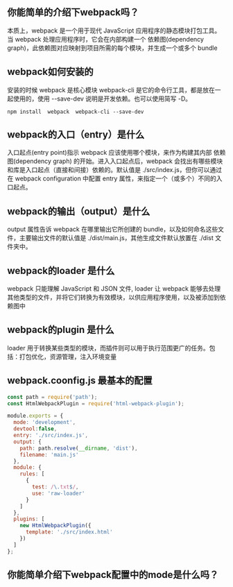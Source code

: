 ## 你能简单的介绍下webpack吗？

本质上，webpack 是一个用于现代 JavaScript 应用程序的静态模块打包工具。当 webpack 处理应用程序时，它会在内部构建一个 依赖图(dependency graph)，此依赖图对应映射到项目所需的每个模块，并生成一个或多个 bundle

## webpack如何安装的
安装的时候 webpack 是核心模块 webpack-cli 是它的命令行工具，都是放在一起使用的，使用 --save-dev 说明是开发依赖。也可以使用简写 -D。
```
npm install  webpack  webpack-cli --save-dev
```

## webpack的入口（entry）是什么
入口起点(entry point)指示 webpack 应该使用哪个模块，来作为构建其内部 依赖图(dependency graph) 的开始。进入入口起点后，webpack 会找出有哪些模块和库是入口起点（直接和间接）依赖的。默认值是 ./src/index.js，但你可以通过在 webpack configuration 中配置 entry 属性，来指定一个（或多个）不同的入口起点。

## webpack的输出（output）是什么
output 属性告诉 webpack 在哪里输出它所创建的 bundle，以及如何命名这些文件，主要输出文件的默认值是 ./dist/main.js，其他生成文件默认放置在 ./dist 文件夹中。

## webpack的loader 是什么
webpack 只能理解 JavaScript 和 JSON 文件, loader 让 webpack 能够去处理其他类型的文件，并将它们转换为有效模块，以供应用程序使用，以及被添加到依赖图中

## webpack的plugin 是什么
loader 用于转换某些类型的模块，而插件则可以用于执行范围更广的任务。包括：打包优化，资源管理，注入环境变量

## webpack.coonfig.js 最基本的配置
```js
const path = require('path');
const HtmlWebpackPlugin = require('html-webpack-plugin');

module.exports = {
  mode: 'development',
  devtool:false,
  entry: './src/index.js',
  output: {
    path: path.resolve(__dirname, 'dist'),
    filename: 'main.js'
  },
  module: {
    rules: [
      { 
        test: /\.txt$/, 
        use: 'raw-loader' 
      }
    ]
  },
  plugins: [
    new HtmlWebpackPlugin({
      template: './src/index.html'
    })
  ]
};
```

## 你能简单介绍下webpack配置中的mode是什么吗？





